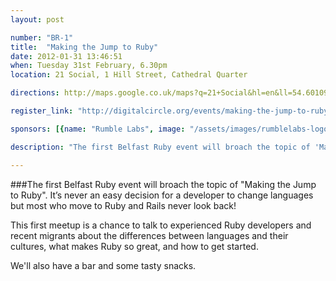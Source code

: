 ```yaml
---
layout: post

number: "BR-1"
title:  "Making the Jump to Ruby"
date: 2012-01-31 13:46:51
when: Tuesday 31st February, 6.30pm
location: 21 Social, 1 Hill Street, Cathedral Quarter

directions: http://maps.google.co.uk/maps?q=21+Social&hl=en&ll=54.601095,-5.926309&spn=0.01018,0.025921&sll=54.592891,-5.929399&sspn=0.010182,0.025921&oq=21+social&vpsrc=6&hq=21+Social&t=m&z=16

register_link: "http://digitalcircle.org/events/making-the-jump-to-ruby"

sponsors: [{name: "Rumble Labs", image: "/assets/images/rumblelabs-logo.png", link: "http://rumblelabs.com"}, {name: "Airpos", image: "/assets/images/airpos-logo.png", link: "http://airpointofsale.com"}, {name: "Digital Circle", image: "/assets/images/digital-circle-logo.png", link: "http://digitalcircle.org/"}]

description: "The first Belfast Ruby event will broach the topic of 'Making the Jump to Ruby'. It’s never an easy decision for a developer to change languages but most who move to Ruby and Rails never look back!"

---
```


###The first Belfast Ruby event will broach the topic of "Making the Jump to Ruby". It’s never an easy decision for a developer to change languages but most who move to Ruby and Rails never look back!

This first meetup is a chance to talk to experienced Ruby developers and recent migrants about the differences between languages and their cultures, what makes Ruby so great, and how to get started.

We'll also have a bar and some tasty snacks.

